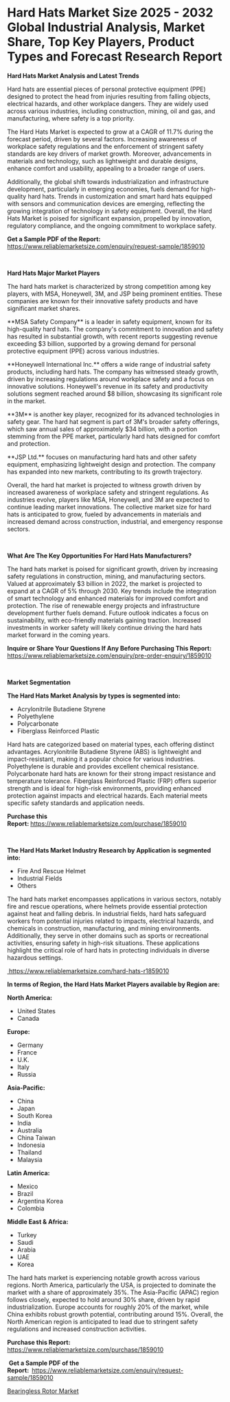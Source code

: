 <p><h1>Hard Hats Market Size 2025 - 2032 Global Industrial Analysis, Market Share, Top Key Players, Product Types and Forecast Research Report</h1></p><p><strong>Hard Hats Market Analysis and Latest Trends</strong></p>
<p><p>Hard hats are essential pieces of personal protective equipment (PPE) designed to protect the head from injuries resulting from falling objects, electrical hazards, and other workplace dangers. They are widely used across various industries, including construction, mining, oil and gas, and manufacturing, where safety is a top priority.</p><p>The Hard Hats Market is expected to grow at a CAGR of 11.7% during the forecast period, driven by several factors. Increasing awareness of workplace safety regulations and the enforcement of stringent safety standards are key drivers of market growth. Moreover, advancements in materials and technology, such as lightweight and durable designs, enhance comfort and usability, appealing to a broader range of users.</p><p>Additionally, the global shift towards industrialization and infrastructure development, particularly in emerging economies, fuels demand for high-quality hard hats. Trends in customization and smart hard hats equipped with sensors and communication devices are emerging, reflecting the growing integration of technology in safety equipment. Overall, the Hard Hats Market is poised for significant expansion, propelled by innovation, regulatory compliance, and the ongoing commitment to workplace safety.</p></p>
<p><strong>Get a Sample PDF of the Report:&nbsp;</strong> <a href="https://www.reliablemarketsize.com/enquiry/request-sample/1859010?utm_campaign=2479&utm_medium=2&utm_source=Github&utm_content=ia&utm_term=10042025&utm_id=hard-hats">https://www.reliablemarketsize.com/enquiry/request-sample/1859010</a></p>
<p>&nbsp;</p>
<p><strong>Hard Hats Major Market Players</strong></p>
<p><p>The hard hats market is characterized by strong competition among key players, with MSA, Honeywell, 3M, and JSP being prominent entities. These companies are known for their innovative safety products and have significant market shares.</p><p>**MSA Safety Company** is a leader in safety equipment, known for its high-quality hard hats. The company's commitment to innovation and safety has resulted in substantial growth, with recent reports suggesting revenue exceeding $3 billion, supported by a growing demand for personal protective equipment (PPE) across various industries.</p><p>**Honeywell International Inc.** offers a wide range of industrial safety products, including hard hats. The company has witnessed steady growth, driven by increasing regulations around workplace safety and a focus on innovative solutions. Honeywell's revenue in its safety and productivity solutions segment reached around $8 billion, showcasing its significant role in the market.</p><p>**3M** is another key player, recognized for its advanced technologies in safety gear. The hard hat segment is part of 3M's broader safety offerings, which saw annual sales of approximately $34 billion, with a portion stemming from the PPE market, particularly hard hats designed for comfort and protection.</p><p>**JSP Ltd.** focuses on manufacturing hard hats and other safety equipment, emphasizing lightweight design and protection. The company has expanded into new markets, contributing to its growth trajectory.</p><p>Overall, the hard hat market is projected to witness growth driven by increased awareness of workplace safety and stringent regulations. As industries evolve, players like MSA, Honeywell, and 3M are expected to continue leading market innovations. The collective market size for hard hats is anticipated to grow, fueled by advancements in materials and increased demand across construction, industrial, and emergency response sectors.</p></p>
<p>&nbsp;</p>
<p><strong>What Are The Key Opportunities For Hard Hats Manufacturers?</strong></p>
<p><p>The hard hats market is poised for significant growth, driven by increasing safety regulations in construction, mining, and manufacturing sectors. Valued at approximately $3 billion in 2022, the market is projected to expand at a CAGR of 5% through 2030. Key trends include the integration of smart technology and enhanced materials for improved comfort and protection. The rise of renewable energy projects and infrastructure development further fuels demand. Future outlook indicates a focus on sustainability, with eco-friendly materials gaining traction. Increased investments in worker safety will likely continue driving the hard hats market forward in the coming years.</p></p>
<p><strong>Inquire or Share Your Questions If Any Before Purchasing This Report:</strong> <a href="https://www.reliablemarketsize.com/enquiry/pre-order-enquiry/1859010?utm_campaign=2479&utm_medium=2&utm_source=Github&utm_content=ia&utm_term=10042025&utm_id=hard-hats">https://www.reliablemarketsize.com/enquiry/pre-order-enquiry/1859010</a></p>
<p>&nbsp;</p>
<p><strong>Market Segmentation</strong></p>
<p><strong>The Hard Hats Market Analysis by types is segmented into:</strong></p>
<p><ul><li>Acrylonitrile Butadiene Styrene</li><li>Polyethylene</li><li>Polycarbonate</li><li>Fiberglass Reinforced Plastic</li></ul></p>
<p><p>Hard hats are categorized based on material types, each offering distinct advantages. Acrylonitrile Butadiene Styrene (ABS) is lightweight and impact-resistant, making it a popular choice for various industries. Polyethylene is durable and provides excellent chemical resistance. Polycarbonate hard hats are known for their strong impact resistance and temperature tolerance. Fiberglass Reinforced Plastic (FRP) offers superior strength and is ideal for high-risk environments, providing enhanced protection against impacts and electrical hazards. Each material meets specific safety standards and application needs.</p></p>
<p><strong>Purchase this Report:&nbsp;</strong><a href="https://www.reliablemarketsize.com/purchase/1859010?utm_campaign=2479&utm_medium=2&utm_source=Github&utm_content=ia&utm_term=10042025&utm_id=hard-hats">https://www.reliablemarketsize.com/purchase/1859010</a></p>
<p>&nbsp;</p>
<p><strong>The Hard Hats Market Industry Research by Application is segmented into:</strong></p>
<p><ul><li>Fire And Rescue Helmet</li><li>Industrial Fields</li><li>Others</li></ul></p>
<p><p>The hard hats market encompasses applications in various sectors, notably fire and rescue operations, where helmets provide essential protection against heat and falling debris. In industrial fields, hard hats safeguard workers from potential injuries related to impacts, electrical hazards, and chemicals in construction, manufacturing, and mining environments. Additionally, they serve in other domains such as sports or recreational activities, ensuring safety in high-risk situations. These applications highlight the critical role of hard hats in protecting individuals in diverse hazardous settings.</p></p>
<p><a href="https://www.reliablemarketsize.com/hard-hats-r1859010?utm_campaign=2479&utm_medium=2&utm_source=Github&utm_content=ia&utm_term=10042025&utm_id=hard-hats">&nbsp;https://www.reliablemarketsize.com/hard-hats-r1859010</a></p>
<p><strong>In terms of Region, the Hard Hats Market Players available by Region are:</strong></p>
<p>
    <p> <strong> North America: </strong>
        <ul>
            <li>United States</li>
            <li>Canada</li>
        </ul>
        </p> 
    <p> <strong> Europe: </strong>
        <ul>
            <li>Germany</li>
            <li>France</li>
            <li>U.K.</li>
            <li>Italy</li>
            <li>Russia</li>
        </ul>
        </p> 
    <p> <strong> Asia-Pacific: </strong>
        <ul>
            <li>China</li>
            <li>Japan</li>
            <li>South Korea</li>
            <li>India</li>
            <li>Australia</li>
            <li>China Taiwan</li>
            <li>Indonesia</li>
            <li>Thailand</li>
            <li>Malaysia</li>
        </ul>
        </p> 
    <p> <strong> Latin America: </strong>
        <ul>
            <li>Mexico</li>
            <li>Brazil</li>
            <li>Argentina Korea</li>
            <li>Colombia</li>
        </ul>
        </p> 
    <p> <strong> Middle East & Africa: </strong>
        <ul>
            <li>Turkey</li>
            <li>Saudi</li>
            <li>Arabia</li>
            <li>UAE</li>
            <li>Korea</li>
        </ul>
    </p>
    </p>
<p><p>The hard hats market is experiencing notable growth across various regions. North America, particularly the USA, is projected to dominate the market with a share of approximately 35%. The Asia-Pacific (APAC) region follows closely, expected to hold around 30% share, driven by rapid industrialization. Europe accounts for roughly 20% of the market, while China exhibits robust growth potential, contributing around 15%. Overall, the North American region is anticipated to lead due to stringent safety regulations and increased construction activities.</p></p>
<p><strong>Purchase this Report: </strong><a href="https://www.reliablemarketsize.com/purchase/1859010?utm_campaign=2479&utm_medium=2&utm_source=Github&utm_content=ia&utm_term=10042025&utm_id=hard-hats">https://www.reliablemarketsize.com/purchase/1859010</a></p>
<p>&nbsp;<strong>Get a Sample PDF of the Report:&nbsp;&nbsp;</strong><a href="https://www.reliablemarketsize.com/enquiry/request-sample/1859010?utm_campaign=2479&utm_medium=2&utm_source=Github&utm_content=ia&utm_term=10042025&utm_id=hard-hats">https://www.reliablemarketsize.com/enquiry/request-sample/1859010</a></p>
<p><strong></strong></p>
<p><p><a href="https://github.com/biyajausenik/Market-Research-Report-List-1/blob/main/bearingless-rotor-market.md?utm_campaign=2479&utm_medium=2&utm_source=Github&utm_content=ia&utm_term=10042025&utm_id=hard-hats">Bearingless Rotor Market</a></p></p>